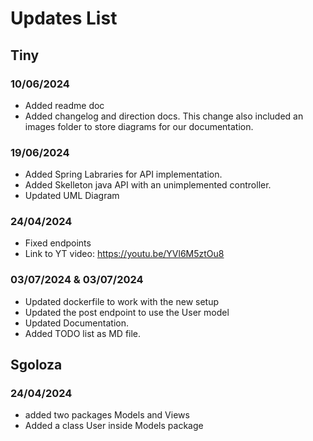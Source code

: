# Updates List

## Tiny
### 10/06/2024
- Added readme doc
- Added changelog and direction docs. This change also included an images folder to store diagrams for our documentation.
### 19/06/2024 
- Added Spring Labraries for API implementation.
- Added Skelleton java API with an unimplemented controller.
- Updated UML Diagram
### 24/04/2024
- Fixed endpoints
- Link to YT video: https://youtu.be/YVl6M5ztOu8
### 03/07/2024 & 03/07/2024
- Updated dockerfile to work with the new setup
- Updated the post endpoint to use the User model
- Updated Documentation.
- Added TODO list as MD file.

## Sgoloza
### 24/04/2024
- added two packages Models and Views
- Added a class User inside Models package
  
